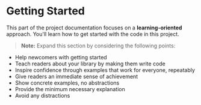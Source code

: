# Getting Started

This part of the project documentation focuses on a
**learning-oriented** approach. You'll learn how to
get started with the code in this project.

> **Note:** Expand this section by considering the
> following points:

- Help newcomers with getting started
- Teach readers about your library by making them
  write code
- Inspire confidence through examples that work for
  everyone, repeatably
- Give readers an immediate sense of achievement
- Show concrete examples, no abstractions
- Provide the minimum necessary explanation
- Avoid any distractions
